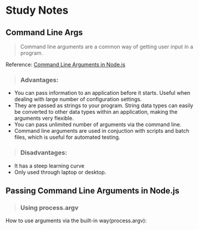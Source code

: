 # Study Notes

## Command Line Args

>  Command line arguments are a common way of getting user input in a program. 

Reference: [Command Line Arguments in Node.js](https://stackabuse.com/command-line-arguments-in-node-js/)


>### Advantages: 
* You can pass information to an application before it starts. Useful when dealing with large number of configuration settings. 
* They are passed as strings to your program. String data types can easily be converted to other data types within an application, making the arguments very flexible. 
* You can pass unlimited number of arguments via the command line.
* Command line arguments are used in conjuction with scripts and batch files, which is useful for automated testing. 

>### Disadvantages:
* It has a steep learning curve
* Only used through laptop or desktop. 

## Passing Command Line Arguments in Node.js
> ### Using process.argv
How to use arguments via the built-in way(process.argv):

